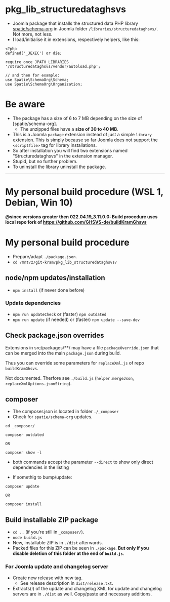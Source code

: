 # pkg_lib_structuredataghsvs
- Joomla package that installs the structured data PHP library [spatie/schema-org](https://github.com/spatie/schema-org) in Joomla folder `/libraries/structuredataghsvs/`. Not more, not less.
- I load/initialise it in extensions, respectively helpers, like this:

```
<?php
defined('_JEXEC') or die;

require_once JPATH_LIBRARIES . '/structuredataghsvs/vendor/autoload.php';

// and then for example:
use Spatie\SchemaOrg\Schema;
use Spatie\SchemaOrg\Organization;

```
# Be aware
- The package has a size of 6 to 7 MB depending on the size of [spatie/schema-org].
  - The unzipped files have a **size of 30 to 40 MB**.
- This is a Joomla `package` extension instead of just a simple `library` extension. This is simply because so far Joomla does not support the `<scriptfile>` tag for library installations.
- So after installation you will find two extensions named "Structuredataghsvs" in the extension manager.
- Stupid, but no further problem.
- To uninstall the library uninstall the package.

-----------------------------------------------------

# My personal build procedure (WSL 1, Debian, Win 10)

**@since versions greater then 022.04.19_3.11.0.0: Build procedure uses local repo fork of https://github.com/GHSVS-de/buildKramGhsvs**

# My personal build procedure
- Prepare/adapt `./package.json`.
- `cd /mnt/z/git-kram/pkg_lib_structuredataghsvs/`

## node/npm updates/installation
- `npm install` (if never done before)

### Update dependencies
- `npm run updateCheck` or (faster) `npm outdated`
- `npm run update` (if needed) or (faster) `npm update --save-dev`

## Check package.json overrides
Extensions in src/packages/**/ may have a file `packageOverride.json` that can be merged into the main `package.json` during build.

Thus you can override some parameters for `replaceXml.js` of repo `buildKramGhsvs`.

Not documented. Therfore see `./build.js` (`helper.mergeJson`, `replaceXmlOptions.jsonString`).

## composer
- The composer.json is located in folder `./_composer`
- Check for `spatie/schema-org` updates.

```
cd _composer/

composer outdated

OR

composer show -l
```
- both commands accept the parameter `--direct` to show only direct dependencies in the listing

- If somethig to bump/update:

```
composer update

OR

composer install
```

## Build installable ZIP package
- `cd ..` (if you're still in `_composer/`).
- `node build.js`
- New, installable ZIP is in `./dist` afterwards.
- Packed files for this ZIP can be seen in `./package`. **But only if you disable deletion of this folder at the end of `build.js`**.

### For Joomla update and changelog server
- Create new release with new tag.
  - See release description in `dist/release.txt`.
- Extracts(!) of the update and changelog XML for update and changelog servers are in `./dist` as well. Copy/paste and necessary additions.

